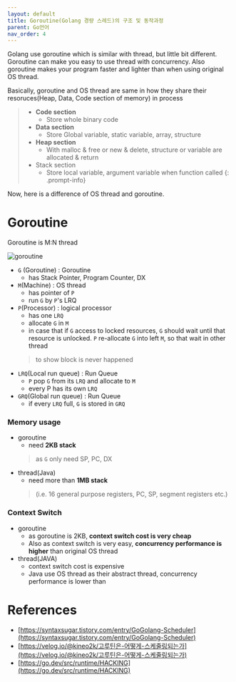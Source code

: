 ```yaml
---
layout: default
title: Goroutine(Golang 경량 스레드)의 구조 및 동작과정  
parent: Go언어
nav_order: 4
---
```

Golang use goroutine which is similar with thread, but little bit different. Goroutine can make you easy to use thread with concurrency. Also goroutine makes your program faster and lighter than when using original OS thread.

Basically, goroutine and OS thread are same in how they share their resoruces(Heap, Data, Code section of memory) in process

> * **Code section**
>   * Store whole binary code
> * **Data section**
>    * Store Global variable, static variable, array, structure
> * **Heap section**
>   * With malloc & free or new & delete, structure or variable are allocated & return
> * Stack section
>   * Store local variable, argument variable when function called
{: .prompt-info}

Now, here is a difference of OS thread and goroutine.

# Goroutine
Goroutine is M:N thread

![goroutine](../../../assets/p/6/goroutine.png)
* `G` (Goroutine) : Goroutine
  * has Stack Pointer, Program Counter, DX
* `M`(Machine) : OS thread
  * has pointer of `P`
  * run `G` by `P`'s LRQ
* `P`(Processor) : logical processor
  * has one `LRQ`
  * allocate `G` in `M`
  * in case that if `G` access to locked resources, `G` should wait until that resource is unlocked. `P` re-allocate `G` into left `M`, so that wait in other thread
  > to show block is never happened
* `LRQ`(Local run queue) : Run Queue
  * `P` pop `G` from its `LRQ` and allocate to `M`
  * every P has its own `LRQ`
* `GRQ`(Global run queue) : Run Queue
  * if every `LRQ` full, `G` is stored in `GRQ`



### Memory usage
* goroutine
  * need **2KB stack**   
  > as `G` only need SP, PC, DX
* thread(Java)
  * need more than **1MB stack**   
  > (i.e. 16 general purpose registers, PC, SP, segment registers etc.)
 
### Context Switch
* goroutine
  * as goroutine is 2KB, **context switch cost is very cheap**
  * Also as context switch is very easy, **concurrency performance is higher** than original OS thread
* thread(JAVA)
  * context switch cost is expensive
  * Java use OS thread as their abstract thread, concurrency performance is lower than 




# References
* [https://syntaxsugar.tistory.com/entry/GoGolang-Scheduler](https://syntaxsugar.tistory.com/entry/GoGolang-Scheduler)
* [https://velog.io/@kineo2k/고루틴은-어떻게-스케줄링되는가](https://velog.io/@kineo2k/고루틴은-어떻게-스케줄링되는가)
* [https://go.dev/src/runtime/HACKING](https://go.dev/src/runtime/HACKING)